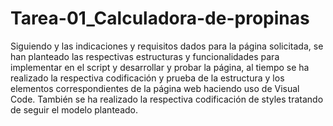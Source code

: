 # Tarea-01_Calculadora-de-propinas
Siguiendo y las indicaciones y requisitos dados para la página solicitada, se han planteado las respectivas estructuras y funcionalidades para implementar en el script y desarrollar y probar la página, al tiempo se ha realizado la respectiva codificación y prueba de la estructura y los elementos correspondientes de la página web haciendo uso de Visual Code. También se ha realizado la respectiva codificación de styles tratando de seguir el modelo planteado.
